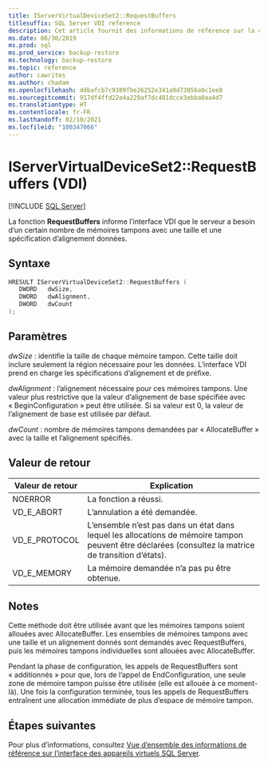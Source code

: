 ```yaml
---
title: IServerVirtualDeviceSet2::RequestBuffers
titlesuffix: SQL Server VDI reference
description: Cet article fournit des informations de référence sur la commande IServerVirtualDeviceSet2::RequestBuffers.
ms.date: 08/30/2019
ms.prod: sql
ms.prod_service: backup-restore
ms.technology: backup-restore
ms.topic: reference
author: cawrites
ms.author: chadam
ms.openlocfilehash: ddbafcb7c9389fbe26252e341a9d73056a9c1ee8
ms.sourcegitcommit: 917df4ffd22e4a229af7dc481dcce3ebba0aa4d7
ms.translationtype: HT
ms.contentlocale: fr-FR
ms.lasthandoff: 02/10/2021
ms.locfileid: "100347066"
---
```

# <a name="iservervirtualdeviceset2requestbuffers-vdi"></a>IServerVirtualDeviceSet2::RequestBuffers (VDI)

[!INCLUDE [SQL Server](../../../includes/applies-to-version/sqlserver.md)]

La fonction **RequestBuffers** informe l’interface VDI que le serveur a besoin d’un certain nombre de mémoires tampons avec une taille et une spécification d’alignement données.

## <a name="syntax"></a>Syntaxe

```c
HRESULT IServerVirtualDeviceSet2::RequestBuffers (
   DWORD   dwSize,
   DWORD   dwAlignment,
   DWORD   dwCount
);
```

## <a name="parameters"></a>Paramètres

*dwSize* : identifie la taille de chaque mémoire tampon. Cette taille doit inclure seulement la région nécessaire pour les données. L’interface VDI prend en charge les spécifications d’alignement et de préfixe.

*dwAlignment* : l’alignement nécessaire pour ces mémoires tampons. Une valeur plus restrictive que la valeur d’alignement de base spécifiée avec « BeginConfiguration » peut être utilisée. Si sa valeur est 0, la valeur de l’alignement de base est utilisée par défaut.

*dwCount* : nombre de mémoires tampons demandées par « AllocateBuffer » avec la taille et l’alignement spécifiés.

## <a name="return-value"></a>Valeur de retour

|Valeur de retour | Explication |
|---|---|
| NOERROR | La fonction a réussi. |
| VD_E_ABORT | L’annulation a été demandée. |
| VD_E_PROTOCOL | L’ensemble n’est pas dans un état dans lequel les allocations de mémoire tampon peuvent être déclarées (consultez la matrice de transition d’états). |
| VD_E_MEMORY | La mémoire demandée n’a pas pu être obtenue. |

## <a name="remarks"></a>Notes

Cette méthode doit être utilisée avant que les mémoires tampons soient allouées avec AllocateBuffer. Les ensembles de mémoires tampons avec une taille et un alignement donnés sont demandés avec RequestBuffers, puis les mémoires tampons individuelles sont allouées avec AllocateBuffer.

Pendant la phase de configuration, les appels de RequestBuffers sont « additionnés » pour que, lors de l’appel de EndConfiguration, une seule zone de mémoire tampon puisse être utilisée (elle est allouée à ce moment-là). Une fois la configuration terminée, tous les appels de RequestBuffers entraînent une allocation immédiate de plus d’espace de mémoire tampon.

## <a name="next-steps"></a>Étapes suivantes

Pour plus d’informations, consultez [Vue d’ensemble des informations de référence sur l’interface des appareils virtuels SQL Server](reference-virtual-device-interface.md).